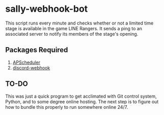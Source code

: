 # sally-webhook-bot
This script runs every minute and checks whether or not a limited time stage is available in the game LINE Rangers. It sends a ping to an associated server to notify its members of the stage's opening.

## Packages Required
1. [APScheduler](https://pypi.org/project/APScheduler/)
2. [discord-webhook](https://pypi.org/project/discord-webhook/)

## TO-DO
This was just a quick program to get acclimated with Git control system, Python, and to some degree online hosting. The next step is to figure out how to bundle this properly to run somewhere online 24/7.
